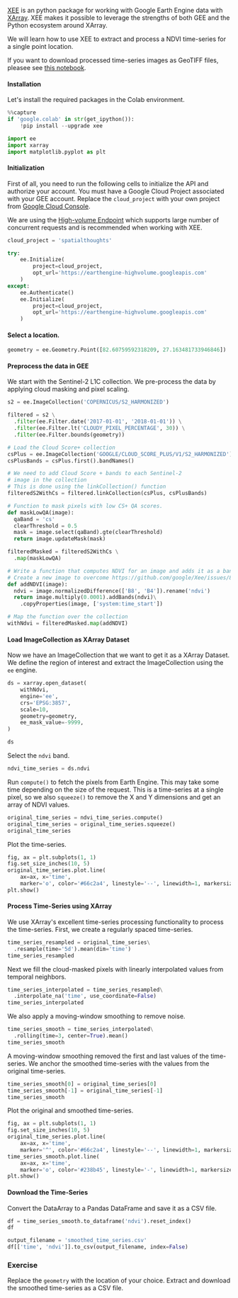 [XEE](https://github.com/google/Xee) is an python package for working with Google Earth Engine data with [XArray](https://docs.xarray.dev/en/stable/). XEE makes it possible to leverage the strengths of both GEE and the Python ecosystem around XArray.

We will learn how to use XEE to extract and process a NDVI time-series for a single point location.

If you want to download processed time-series images as GeoTIFF files, pleasee see [this notebook](https://courses.spatialthoughts.com/python-remote-sensing.html#processing-time-series).

#### Installation

Let's install the required packages in the Colab environment.


```python
%%capture
if 'google.colab' in str(get_ipython()):
    !pip install --upgrade xee
```


```python
import ee
import xarray
import matplotlib.pyplot as plt
```

#### Initialization

First of all, you need to run the following cells to initialize the API and authorize your account. You must have a Google Cloud Project associated with your GEE account. Replace the `cloud_project` with your own project from [Google Cloud Console](https://console.cloud.google.com/).

We are using the [High-volume Endpoint](https://developers.google.com/earth-engine/cloud/highvolume) which supports large number of concurrent requests and is recommended when working with XEE.


```python
cloud_project = 'spatialthoughts'

try:
    ee.Initialize(
        project=cloud_project,
        opt_url='https://earthengine-highvolume.googleapis.com'
    )
except:
    ee.Authenticate()
    ee.Initialize(
        project=cloud_project,
        opt_url='https://earthengine-highvolume.googleapis.com'
    )
```

#### Select a location.


```python
geometry = ee.Geometry.Point([82.60759592318209, 27.163481733946846])
```

#### Preprocess the data in GEE

We start with the Sentinel-2 L1C collection. We pre-process the data by applying cloud masking and pixel scaling.


```python
s2 = ee.ImageCollection('COPERNICUS/S2_HARMONIZED')

filtered = s2 \
  .filter(ee.Filter.date('2017-01-01', '2018-01-01')) \
  .filter(ee.Filter.lt('CLOUDY_PIXEL_PERCENTAGE', 30)) \
  .filter(ee.Filter.bounds(geometry))

# Load the Cloud Score+ collection
csPlus = ee.ImageCollection('GOOGLE/CLOUD_SCORE_PLUS/V1/S2_HARMONIZED')
csPlusBands = csPlus.first().bandNames()

# We need to add Cloud Score + bands to each Sentinel-2
# image in the collection
# This is done using the linkCollection() function
filteredS2WithCs = filtered.linkCollection(csPlus, csPlusBands)

# Function to mask pixels with low CS+ QA scores.
def maskLowQA(image):
  qaBand = 'cs'
  clearThreshold = 0.5
  mask = image.select(qaBand).gte(clearThreshold)
  return image.updateMask(mask)

filteredMasked = filteredS2WithCs \
  .map(maskLowQA)

# Write a function that computes NDVI for an image and adds it as a band
# Create a new image to overcome https://github.com/google/Xee/issues/88
def addNDVI(image):
  ndvi = image.normalizedDifference(['B8', 'B4']).rename('ndvi')
  return image.multiply(0.0001).addBands(ndvi)\
    .copyProperties(image, ['system:time_start'])

# Map the function over the collection
withNdvi = filteredMasked.map(addNDVI)

```

#### Load ImageCollection as XArray Dataset

Now we have an ImageCollection that we want to get it as a XArray Dataset. We define the region of interest and extract the ImageCollection using the `ee` engine.


```python
ds = xarray.open_dataset(
    withNdvi,
    engine='ee',
    crs='EPSG:3857',
    scale=10,
    geometry=geometry,
    ee_mask_value=-9999,
)

ds
```

Select the `ndvi` band.


```python
ndvi_time_series = ds.ndvi
```

Run `compute()` to fetch the pixels from Earth Engine. This may take some time depending on the size of the request. This is a time-series at a single pixel, so we also `squeeze()` to remove the X and Y dimensions and get an array of NDVI values.


```python
original_time_series = ndvi_time_series.compute()
original_time_series = original_time_series.squeeze()
original_time_series
```

Plot the time-series.


```python
fig, ax = plt.subplots(1, 1)
fig.set_size_inches(10, 5)
original_time_series.plot.line(
    ax=ax, x='time',
    marker='o', color='#66c2a4', linestyle='--', linewidth=1, markersize=4)
plt.show()
```

#### Process Time-Series using XArray

We use XArray's excellent time-series processing functionality to process the time-series. First, we create a regularly spaced time-series.


```python
time_series_resampled = original_time_series\
  .resample(time='5d').mean(dim='time')
time_series_resampled
```

Next we fill the cloud-masked pixels with linearly interpolated values from temporal neighbors.


```python
time_series_interpolated = time_series_resampled\
  .interpolate_na('time', use_coordinate=False)
time_series_interpolated
```

We also apply a moving-window smoothing to remove noise.


```python
time_series_smooth = time_series_interpolated\
  .rolling(time=3, center=True).mean()
time_series_smooth
```

A moving-window smoothing removed the first and last values of the time-series. We anchor the smoothed time-series with the values from the original time-series.


```python
time_series_smooth[0] = original_time_series[0]
time_series_smooth[-1] = original_time_series[-1]
time_series_smooth
```

Plot the original and smoothed time-series.


```python
fig, ax = plt.subplots(1, 1)
fig.set_size_inches(10, 5)
original_time_series.plot.line(
    ax=ax, x='time',
    marker='^', color='#66c2a4', linestyle='--', linewidth=1, markersize=2)
time_series_smooth.plot.line(
    ax=ax, x='time',
    marker='o', color='#238b45', linestyle='-', linewidth=1, markersize=4)
plt.show()
```

#### Download the Time-Series

Convert the DataArray to a Pandas DataFrame and save it as a CSV file.


```python
df = time_series_smooth.to_dataframe('ndvi').reset_index()
df
```


```python
output_filename = 'smoothed_time_series.csv'
df[['time', 'ndvi']].to_csv(output_filename, index=False)
```

### Exercise

Replace the `geometry` with the location of your choice. Extract and download the smoothed time-series as a CSV file.
